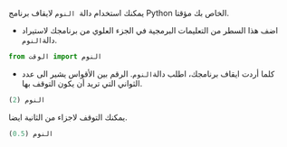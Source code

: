 يمكنك استخدام دالة` النوم` لايقاف برنامج Python الخاص بك مؤقتا.

+ اضف هذا السطر من التعليمات البرمجية في الجزء العلوي من برنامجك لاستيراد دالة`النوم`.

```python
from الوقت import النوم
```

+ كلما أردت ايقاف برنامجك، اطلب دالة`النوم`. الرقم بين الأقواس يشير الى عدد الثواني التي تريد أن يكون التوقف بها.

```python
النوم (2)
```

يمكنك التوقف لاجزاء من الثانية ايضا.

```python
النوم (0.5)
```
